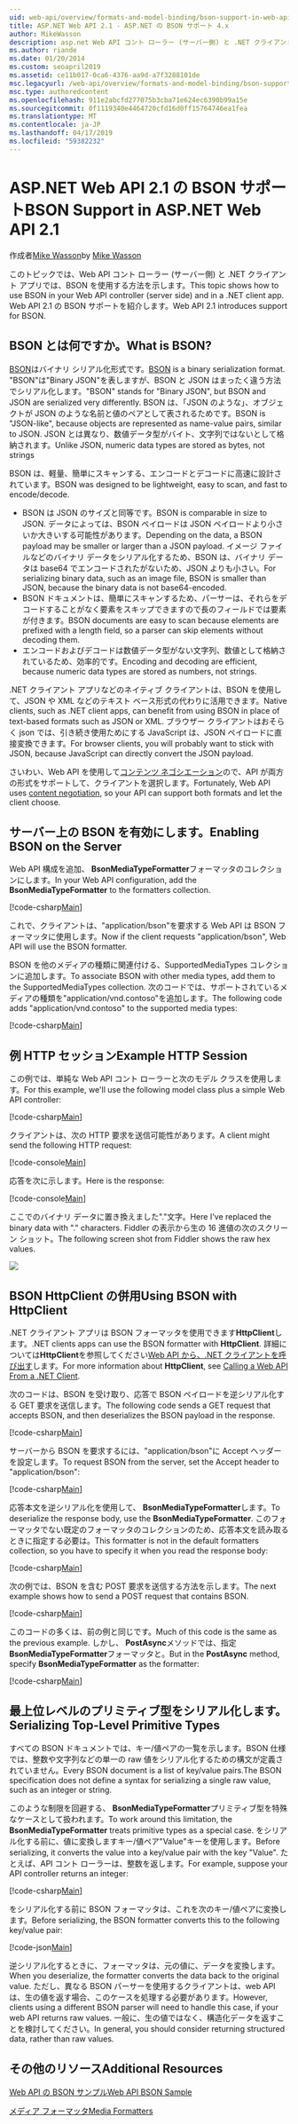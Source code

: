 ```yaml
---
uid: web-api/overview/formats-and-model-binding/bson-support-in-web-api-21
title: ASP.NET Web API 2.1 - ASP.NET の BSON サポート 4.x
author: MikeWasson
description: asp.net Web API コント ローラー (サーバー側) と .NET クライアント アプリで BSON を使用する方法を示します 4.x です。
ms.author: riande
ms.date: 01/20/2014
ms.custom: seoapril2019
ms.assetid: ce11b017-0ca6-4376-aa9d-a7f3288101de
msc.legacyurl: /web-api/overview/formats-and-model-binding/bson-support-in-web-api-21
msc.type: authoredcontent
ms.openlocfilehash: 911e2abcfd277075b3cba71e624ec6390b99a15e
ms.sourcegitcommit: 0f1119340e4464720cfd16d0ff15764746ea1fea
ms.translationtype: MT
ms.contentlocale: ja-JP
ms.lasthandoff: 04/17/2019
ms.locfileid: "59382232"
---
```

# <a name="bson-support-in-aspnet-web-api-21"></a><span data-ttu-id="6cb8c-103">ASP.NET Web API 2.1 の BSON サポート</span><span class="sxs-lookup"><span data-stu-id="6cb8c-103">BSON Support in ASP.NET Web API 2.1</span></span>

<span data-ttu-id="6cb8c-104">作成者[Mike Wasson](https://github.com/MikeWasson)</span><span class="sxs-lookup"><span data-stu-id="6cb8c-104">by [Mike Wasson](https://github.com/MikeWasson)</span></span>

<span data-ttu-id="6cb8c-105">このトピックでは、Web API コント ローラー (サーバー側) と .NET クライアント アプリでは、BSON を使用する方法を示します。</span><span class="sxs-lookup"><span data-stu-id="6cb8c-105">This topic shows how to use BSON in your Web API controller (server side) and in a .NET client app.</span></span> <span data-ttu-id="6cb8c-106">Web API 2.1 の BSON サポートを紹介します。</span><span class="sxs-lookup"><span data-stu-id="6cb8c-106">Web API 2.1 introduces support for BSON.</span></span> 

## <a name="what-is-bson"></a><span data-ttu-id="6cb8c-107">BSON とは何ですか。</span><span class="sxs-lookup"><span data-stu-id="6cb8c-107">What is BSON?</span></span>

<span data-ttu-id="6cb8c-108">[BSON](http://bsonspec.org/)はバイナリ シリアル化形式です。</span><span class="sxs-lookup"><span data-stu-id="6cb8c-108">[BSON](http://bsonspec.org/) is a binary serialization format.</span></span> <span data-ttu-id="6cb8c-109">"BSON"は"Binary JSON"を表しますが、BSON と JSON はまったく違う方法でシリアル化します。</span><span class="sxs-lookup"><span data-stu-id="6cb8c-109">"BSON" stands for "Binary JSON", but BSON and JSON are serialized very differently.</span></span> <span data-ttu-id="6cb8c-110">BSON は、「JSON のような」、オブジェクトが JSON のような名前と値のペアとして表されるためです。</span><span class="sxs-lookup"><span data-stu-id="6cb8c-110">BSON is "JSON-like", because objects are represented as name-value pairs, similar to JSON.</span></span> <span data-ttu-id="6cb8c-111">JSON とは異なり、数値データ型がバイト、文字列ではないとして格納されます。</span><span class="sxs-lookup"><span data-stu-id="6cb8c-111">Unlike JSON, numeric data types are stored as bytes, not strings</span></span>

<span data-ttu-id="6cb8c-112">BSON は、軽量、簡単にスキャンする、エンコードとデコードに高速に設計されています。</span><span class="sxs-lookup"><span data-stu-id="6cb8c-112">BSON was designed to be lightweight, easy to scan, and fast to encode/decode.</span></span>

- <span data-ttu-id="6cb8c-113">BSON は JSON のサイズと同等です。</span><span class="sxs-lookup"><span data-stu-id="6cb8c-113">BSON is comparable in size to JSON.</span></span> <span data-ttu-id="6cb8c-114">データによっては、BSON ペイロードは JSON ペイロードより小さいか大きいする可能性があります。</span><span class="sxs-lookup"><span data-stu-id="6cb8c-114">Depending on the data, a BSON payload may be smaller or larger than a JSON payload.</span></span> <span data-ttu-id="6cb8c-115">イメージ ファイルなどのバイナリ データをシリアル化するため、BSON は、バイナリ データは base64 でエンコードされたがないため、JSON よりも小さい。</span><span class="sxs-lookup"><span data-stu-id="6cb8c-115">For serializing binary data, such as an image file, BSON is smaller than JSON, because the binary data is not base64-encoded.</span></span>
- <span data-ttu-id="6cb8c-116">BSON ドキュメントは、簡単にスキャンするため、パーサーは、それらをデコードすることがなく要素をスキップできますので長のフィールドでは要素が付きます。</span><span class="sxs-lookup"><span data-stu-id="6cb8c-116">BSON documents are easy to scan because elements are prefixed with a length field, so a parser can skip elements without decoding them.</span></span>
- <span data-ttu-id="6cb8c-117">エンコードおよびデコードは数値データ型がない文字列、数値として格納されているため、効率的です。</span><span class="sxs-lookup"><span data-stu-id="6cb8c-117">Encoding and decoding are efficient, because numeric data types are stored as numbers, not strings.</span></span>

<span data-ttu-id="6cb8c-118">.NET クライアント アプリなどのネイティブ クライアントは、BSON を使用して、JSON や XML などのテキスト ベース形式の代わりに活用できます。</span><span class="sxs-lookup"><span data-stu-id="6cb8c-118">Native clients, such as .NET client apps, can benefit from using BSON in place of text-based formats such as JSON or XML.</span></span> <span data-ttu-id="6cb8c-119">ブラウザー クライアントはおそらく json では、引き続き使用ためにする JavaScript は、JSON ペイロードに直接変換できます。</span><span class="sxs-lookup"><span data-stu-id="6cb8c-119">For browser clients, you will probably want to stick with JSON, because JavaScript can directly convert the JSON payload.</span></span>

<span data-ttu-id="6cb8c-120">さいわい、Web API を使用して[コンテンツ ネゴシエーション](content-negotiation.md)ので、API が両方の形式をサポートして、クライアントを選択します。</span><span class="sxs-lookup"><span data-stu-id="6cb8c-120">Fortunately, Web API uses [content negotiation](content-negotiation.md), so your API can support both formats and let the client choose.</span></span>

## <a name="enabling-bson-on-the-server"></a><span data-ttu-id="6cb8c-121">サーバー上の BSON を有効にします。</span><span class="sxs-lookup"><span data-stu-id="6cb8c-121">Enabling BSON on the Server</span></span>

<span data-ttu-id="6cb8c-122">Web API 構成を追加、 **BsonMediaTypeFormatter**フォーマッタのコレクションにします。</span><span class="sxs-lookup"><span data-stu-id="6cb8c-122">In your Web API configuration, add the **BsonMediaTypeFormatter** to the formatters collection.</span></span>

[!code-csharp[Main](bson-support-in-web-api-21/samples/sample1.cs)]

<span data-ttu-id="6cb8c-123">これで、クライアントは、"application/bson"を要求する Web API は BSON フォーマッタに使用します。</span><span class="sxs-lookup"><span data-stu-id="6cb8c-123">Now if the client requests "application/bson", Web API will use the BSON formatter.</span></span>

<span data-ttu-id="6cb8c-124">BSON を他のメディアの種類に関連付ける、SupportedMediaTypes コレクションに追加します。</span><span class="sxs-lookup"><span data-stu-id="6cb8c-124">To associate BSON with other media types, add them to the SupportedMediaTypes collection.</span></span> <span data-ttu-id="6cb8c-125">次のコードでは、サポートされているメディアの種類を"application/vnd.contoso"を追加します。</span><span class="sxs-lookup"><span data-stu-id="6cb8c-125">The following code adds "application/vnd.contoso" to the supported media types:</span></span>

[!code-csharp[Main](bson-support-in-web-api-21/samples/sample2.cs)]

## <a name="example-http-session"></a><span data-ttu-id="6cb8c-126">例 HTTP セッション</span><span class="sxs-lookup"><span data-stu-id="6cb8c-126">Example HTTP Session</span></span>

<span data-ttu-id="6cb8c-127">この例では、単純な Web API コント ローラーと次のモデル クラスを使用します。</span><span class="sxs-lookup"><span data-stu-id="6cb8c-127">For this example, we'll use the following model class plus a simple Web API controller:</span></span>

[!code-csharp[Main](bson-support-in-web-api-21/samples/sample3.cs)]

<span data-ttu-id="6cb8c-128">クライアントは、次の HTTP 要求を送信可能性があります。</span><span class="sxs-lookup"><span data-stu-id="6cb8c-128">A client might send the following HTTP request:</span></span>

[!code-console[Main](bson-support-in-web-api-21/samples/sample4.cmd)]

<span data-ttu-id="6cb8c-129">応答を次に示します。</span><span class="sxs-lookup"><span data-stu-id="6cb8c-129">Here is the response:</span></span>

[!code-console[Main](bson-support-in-web-api-21/samples/sample5.cmd)]

<span data-ttu-id="6cb8c-130">ここでのバイナリ データに置き換えました&quot;.&quot;文字。</span><span class="sxs-lookup"><span data-stu-id="6cb8c-130">Here I've replaced the binary data with &quot;.&quot; characters.</span></span> <span data-ttu-id="6cb8c-131">Fiddler の表示から生の 16 進値の次のスクリーン ショット。</span><span class="sxs-lookup"><span data-stu-id="6cb8c-131">The following screen shot from Fiddler shows the raw hex values.</span></span>

[![](bson-support-in-web-api-21/_static/image2.png)](bson-support-in-web-api-21/_static/image1.png)

## <a name="using-bson-with-httpclient"></a><span data-ttu-id="6cb8c-132">BSON HttpClient の併用</span><span class="sxs-lookup"><span data-stu-id="6cb8c-132">Using BSON with HttpClient</span></span>

<span data-ttu-id="6cb8c-133">.NET クライアント アプリは BSON フォーマッタを使用できます**HttpClient**します。</span><span class="sxs-lookup"><span data-stu-id="6cb8c-133">.NET clients apps can use the BSON formatter with **HttpClient**.</span></span> <span data-ttu-id="6cb8c-134">詳細については**HttpClient**を参照してください[Web API から、.NET クライアントを呼び出す](../advanced/calling-a-web-api-from-a-net-client.md)します。</span><span class="sxs-lookup"><span data-stu-id="6cb8c-134">For more information about **HttpClient**, see [Calling a Web API From a .NET Client](../advanced/calling-a-web-api-from-a-net-client.md).</span></span>

<span data-ttu-id="6cb8c-135">次のコードは、BSON を受け取り、応答で BSON ペイロードを逆シリアル化する GET 要求を送信します。</span><span class="sxs-lookup"><span data-stu-id="6cb8c-135">The following code sends a GET request that accepts BSON, and then deserializes the BSON payload in the response.</span></span>

[!code-csharp[Main](bson-support-in-web-api-21/samples/sample6.cs)]

<span data-ttu-id="6cb8c-136">サーバーから BSON を要求するには、"application/bson"に Accept ヘッダーを設定します。</span><span class="sxs-lookup"><span data-stu-id="6cb8c-136">To request BSON from the server, set the Accept header to "application/bson":</span></span>

[!code-csharp[Main](bson-support-in-web-api-21/samples/sample7.cs)]

<span data-ttu-id="6cb8c-137">応答本文を逆シリアル化を使用して、 **BsonMediaTypeFormatter**します。</span><span class="sxs-lookup"><span data-stu-id="6cb8c-137">To deserialize the response body, use the **BsonMediaTypeFormatter**.</span></span> <span data-ttu-id="6cb8c-138">このフォーマッタでない既定のフォーマッタのコレクションのため、応答本文を読み取るときに指定する必要は。</span><span class="sxs-lookup"><span data-stu-id="6cb8c-138">This formatter is not in the default formatters collection, so you have to specify it when you read the response body:</span></span>

[!code-csharp[Main](bson-support-in-web-api-21/samples/sample8.cs)]

<span data-ttu-id="6cb8c-139">次の例では、BSON を含む POST 要求を送信する方法を示します。</span><span class="sxs-lookup"><span data-stu-id="6cb8c-139">The next example shows how to send a POST request that contains BSON.</span></span>

[!code-csharp[Main](bson-support-in-web-api-21/samples/sample9.cs)]

<span data-ttu-id="6cb8c-140">このコードの多くは、前の例と同じです。</span><span class="sxs-lookup"><span data-stu-id="6cb8c-140">Much of this code is the same as the previous example.</span></span> <span data-ttu-id="6cb8c-141">しかし、 **PostAsync**メソッドでは、指定**BsonMediaTypeFormatter**フォーマッタと。</span><span class="sxs-lookup"><span data-stu-id="6cb8c-141">But in the **PostAsync** method, specify **BsonMediaTypeFormatter** as the formatter:</span></span>

[!code-csharp[Main](bson-support-in-web-api-21/samples/sample10.cs)]

## <a name="serializing-top-level-primitive-types"></a><span data-ttu-id="6cb8c-142">最上位レベルのプリミティブ型をシリアル化します。</span><span class="sxs-lookup"><span data-stu-id="6cb8c-142">Serializing Top-Level Primitive Types</span></span>

<span data-ttu-id="6cb8c-143">すべての BSON ドキュメントでは、キー/値ペアの一覧を示します。BSON 仕様では、整数や文字列などの単一の raw 値をシリアル化するための構文が定義されていません。</span><span class="sxs-lookup"><span data-stu-id="6cb8c-143">Every BSON document is a list of key/value pairs.The BSON specification does not define a syntax for serializing a single raw value, such as an integer or string.</span></span>

<span data-ttu-id="6cb8c-144">このような制限を回避する、 **BsonMediaTypeFormatter**プリミティブ型を特殊なケースとして扱われます。</span><span class="sxs-lookup"><span data-stu-id="6cb8c-144">To work around this limitation, the **BsonMediaTypeFormatter** treats primitive types as a special case.</span></span> <span data-ttu-id="6cb8c-145">をシリアル化する前に、値に変換しますキー/値ペア"Value"キーを使用します。</span><span class="sxs-lookup"><span data-stu-id="6cb8c-145">Before serializing, it converts the value into a key/value pair with the key "Value".</span></span> <span data-ttu-id="6cb8c-146">たとえば、API コント ローラーは、整数を返します。</span><span class="sxs-lookup"><span data-stu-id="6cb8c-146">For example, suppose your API controller returns an integer:</span></span>

[!code-csharp[Main](bson-support-in-web-api-21/samples/sample11.cs)]

<span data-ttu-id="6cb8c-147">をシリアル化する前に BSON フォーマッタは、これを次のキー/値ペアに変換します。</span><span class="sxs-lookup"><span data-stu-id="6cb8c-147">Before serializing, the BSON formatter converts this to the following key/value pair:</span></span>

[!code-json[Main](bson-support-in-web-api-21/samples/sample12.json)]

<span data-ttu-id="6cb8c-148">逆シリアル化するときに、フォーマッタは、元の値に、データを変換します。</span><span class="sxs-lookup"><span data-stu-id="6cb8c-148">When you deserialize, the formatter converts the data back to the original value.</span></span> <span data-ttu-id="6cb8c-149">ただし、異なる BSON パーサーを使用するクライアントは、web API は、生の値を返す場合、このケースを処理する必要があります。</span><span class="sxs-lookup"><span data-stu-id="6cb8c-149">However, clients using a different BSON parser will need to handle this case, if your web API returns raw values.</span></span> <span data-ttu-id="6cb8c-150">一般に、生の値ではなく、構造化データを返すことを検討してください。</span><span class="sxs-lookup"><span data-stu-id="6cb8c-150">In general, you should consider returning structured data, rather than raw values.</span></span>

## <a name="additional-resources"></a><span data-ttu-id="6cb8c-151">その他のリソース</span><span class="sxs-lookup"><span data-stu-id="6cb8c-151">Additional Resources</span></span>

[<span data-ttu-id="6cb8c-152">Web API の BSON サンプル</span><span class="sxs-lookup"><span data-stu-id="6cb8c-152">Web API BSON Sample</span></span>](https://aspnet.codeplex.com/SourceControl/latest#Samples/WebApi/BSONSample/)

[<span data-ttu-id="6cb8c-153">メディア フォーマッタ</span><span class="sxs-lookup"><span data-stu-id="6cb8c-153">Media Formatters</span></span>](media-formatters.md)
